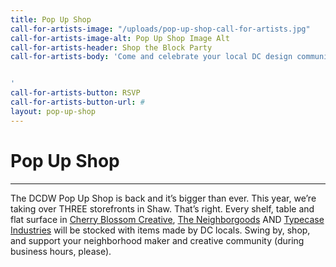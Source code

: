 ```yaml
---
title: Pop Up Shop
call-for-artists-image: "/uploads/pop-up-shop-call-for-artists.jpg"
call-for-artists-image-alt: Pop Up Shop Image Alt
call-for-artists-header: Shop the Block Party
call-for-artists-body: 'Come and celebrate your local DC design community at the Block Party, have some beer and snacks, and shop all of the awesome goods for sale at the DCDW Pop-Up Shop!


'
call-for-artists-button: RSVP
call-for-artists-button-url: #
layout: pop-up-shop
---
```


# Pop Up Shop
---
The DCDW Pop Up Shop is back and it’s bigger than ever. This year, we’re taking over THREE storefronts in Shaw. That’s right. Every shelf, table and flat surface in [Cherry Blossom Creative](http://www.cherryblossomworkshop.com/), [The Neighborgoods](https://theneighborgoods.com/) AND [Typecase Industries](http://www.typecaseindustries.com/) will be stocked with items made by DC locals. Swing by, shop, and support your neighborhood maker and creative community (during business hours, please).
